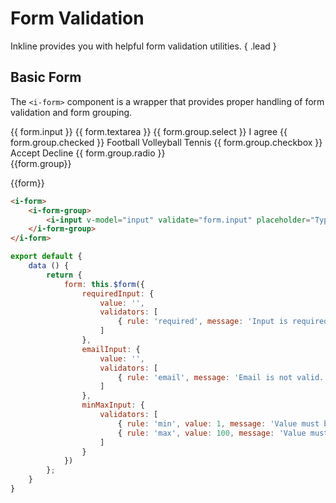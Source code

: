 # Form Validation
Inkline provides you with helpful form validation utilities. { .lead }

## Basic Form

The `<i-form>` component is a wrapper that provides proper handling of form validation and form grouping.

<i-form :schema="form">
    <i-form-group>
        <i-input :schema="form.input" v-model="form.input.value" placeholder="Enter your first name.." />
        {{ form.input }}
    </i-form-group>
    <i-form-group>
        <i-textarea :schema="form.textarea" v-model="form.textarea.value" placeholder="Write a comment.." />
        {{ form.textarea }}
    </i-form-group>
    <i-form-group>
        <i-form-group>
            <i-select :schema="form.group.select" v-model="form.group.select.value" placeholder="Choose an option">
                <i-select-option value="a" label="Option A" />
                <i-select-option value="b" label="Option B" />
                <i-select-option value="c" label="Option C" disabled />
            </i-select>
            {{ form.group.select }}
        </i-form-group>
        <i-form-group>
            <i-checkbox :schema="form.group.checked" v-model="form.group.checked.value">I agree</i-checkbox>
            {{ form.group.checked }}
        </i-form-group>
        <i-form-group>
            <i-checkbox-group :schema="form.group.checkbox" v-model="form.group.checkbox.value">
                <i-checkbox value="Football">Football</i-checkbox>
                <i-checkbox value="Volleyball">Volleyball</i-checkbox>
                <i-checkbox value="Tennis" disabled>Tennis</i-checkbox>
            </i-checkbox-group>
            {{ form.group.checkbox }}
        </i-form-group>
        <i-form-group>
            <i-radio-group :schema="form.group.radio" v-model="form.group.radio.value">
                <i-radio value="Accept">Accept</i-radio>
                <i-radio value="Decline">Decline</i-radio>
            </i-radio-group>
            {{ form.group.radio }}
        </i-form-group>
        <br/>{{form.group}}
    </i-form-group>
</i-form>

{{form}}

~~~html
<i-form>
    <i-form-group>
        <i-input v-model="input" validate="form.input" placeholder="Type something.." />
    </i-form-group>
</i-form>
~~~

~~~js
export default {
    data () {
        return {
            form: this.$form({
                requiredInput: {
                    value: '',
                    validators: [
                        { rule: 'required', message: 'Input is required.' }
                    ]
                },
                emailInput: {
                    value: '',
                    validators: [
                        { rule: 'email', message: 'Email is not valid.' }
                    ]
                },
                minMaxInput: {
                    validators: [
                        { rule: 'min', value: 1, message: 'Value must be greater than 1.' },
                        { rule: 'max', value: 100, message: 'Value must be smaller than 100.' },
                    ]
                }
            })
        };
    }
}
~~~
